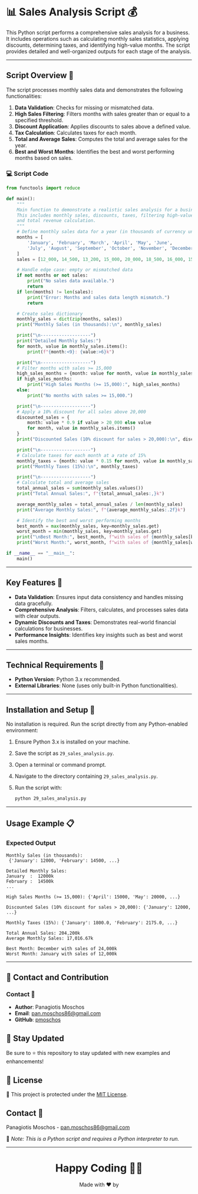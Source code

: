 # 📊 Sales Analysis Script 💰

This Python script performs a comprehensive sales analysis for a business. It includes operations such as calculating monthly sales statistics, applying discounts, determining taxes, and identifying high-value months. The script provides detailed and well-organized outputs for each stage of the analysis.

---

## Script Overview 📘

The script processes monthly sales data and demonstrates the following functionalities:

1. **Data Validation**: Checks for missing or mismatched data.
2. **High Sales Filtering**: Filters months with sales greater than or equal to a specified threshold.
3. **Discount Application**: Applies discounts to sales above a defined value.
4. **Tax Calculation**: Calculates taxes for each month.
5. **Total and Average Sales**: Computes the total and average sales for the year.
6. **Best and Worst Months**: Identifies the best and worst performing months based on sales.

### :computer: Script Code

```python
from functools import reduce

def main():
    """
    Main function to demonstrate a realistic sales analysis for a business.
    This includes monthly sales, discounts, taxes, filtering high-value months,
    and total revenue calculation.
    """
    # Define monthly sales data for a year (in thousands of currency units)
    months = [
        'January', 'February', 'March', 'April', 'May', 'June',
        'July', 'August', 'September', 'October', 'November', 'December'
    ]
    sales = [12_000, 14_500, 13_200, 15_000, 20_000, 18_500, 16_000, 15_500, 14_000, 19_000, 22_500, 24_000]

    # Handle edge case: empty or mismatched data
    if not months or not sales:
        print("No sales data available.")
        return
    if len(months) != len(sales):
        print("Error: Months and sales data length mismatch.")
        return

    # Create sales dictionary
    monthly_sales = dict(zip(months, sales))
    print("Monthly Sales (in thousands):\n", monthly_sales)

    print("\n-------------------")
    print("Detailed Monthly Sales:")
    for month, value in monthly_sales.items():
        print(f"{month:<9}: {value:>6}k")

    print("\n-------------------")
    # Filter months with sales >= 15,000
    high_sales_months = {month: value for month, value in monthly_sales.items() if value >= 15_000}
    if high_sales_months:
        print("High Sales Months (>= 15,000):", high_sales_months)
    else:
        print("No months with sales >= 15,000.")

    print("\n-------------------")
    # Apply a 10% discount for all sales above 20,000
    discounted_sales = {
        month: value * 0.9 if value > 20_000 else value
        for month, value in monthly_sales.items()
    }
    print("Discounted Sales (10% discount for sales > 20,000):\n", discounted_sales)

    print("\n-------------------")
    # Calculate taxes for each month at a rate of 15%
    monthly_taxes = {month: value * 0.15 for month, value in monthly_sales.items()}
    print("Monthly Taxes (15%):\n", monthly_taxes)

    print("\n-------------------")
    # Calculate total and average sales
    total_annual_sales = sum(monthly_sales.values())
    print("Total Annual Sales:", f"{total_annual_sales:,}k")

    average_monthly_sales = total_annual_sales / len(monthly_sales)
    print("Average Monthly Sales:", f"{average_monthly_sales:.2f}k")

    # Identify the best and worst performing months
    best_month = max(monthly_sales, key=monthly_sales.get)
    worst_month = min(monthly_sales, key=monthly_sales.get)
    print("\nBest Month:", best_month, f"with sales of {monthly_sales[best_month]:,}k")
    print("Worst Month:", worst_month, f"with sales of {monthly_sales[worst_month]:,}k")

if __name__ == "__main__":
    main()
```

---

## Key Features 🌟

- **Data Validation**: Ensures input data consistency and handles missing data gracefully.
- **Comprehensive Analysis**: Filters, calculates, and processes sales data with clear outputs.
- **Dynamic Discounts and Taxes**: Demonstrates real-world financial calculations for businesses.
- **Performance Insights**: Identifies key insights such as best and worst sales months.

---

## Technical Requirements 🔧

- **Python Version**: Python 3.x recommended.
- **External Libraries**: None (uses only built-in Python functionalities).

---

## Installation and Setup 🚀

No installation is required. Run the script directly from any Python-enabled environment:

1. Ensure Python 3.x is installed on your machine.
2. Save the script as `29_sales_analysis.py`.
3. Open a terminal or command prompt.
4. Navigate to the directory containing `29_sales_analysis.py`.
5. Run the script with:

   ```bash
   python 29_sales_analysis.py
   ```

---

## Usage Example 📋

### Expected Output

```plaintext
Monthly Sales (in thousands):
 {'January': 12000, 'February': 14500, ...}

Detailed Monthly Sales:
January  :  12000k
February :  14500k
...

High Sales Months (>= 15,000): {'April': 15000, 'May': 20000, ...}

Discounted Sales (10% discount for sales > 20,000): {'January': 12000, ...}

Monthly Taxes (15%): {'January': 1800.0, 'February': 2175.0, ...}

Total Annual Sales: 204,200k
Average Monthly Sales: 17,016.67k

Best Month: December with sales of 24,000k
Worst Month: January with sales of 12,000k
```

---

## 📲 Contact and Contribution

### Contact 📧
- **Author**: Panagiotis Moschos
- **Email**: pan.moschos86@gmail.com
- **GitHub**: [pmoschos](https://github.com/pmoschos)

## 📢 Stay Updated

Be sure to ⭐ this repository to stay updated with new examples and enhancements!

## 📄 License
🔐 This project is protected under the [MIT License](https://mit-license.org/).

## Contact 📧
Panagiotis Moschos - pan.moschos86@gmail.com

🔗 *Note: This is a Python script and requires a Python interpreter to run.*

---
<h1 align=center>Happy Coding 👨‍💻 </h1>

<p align="center">
  Made with ❤️ by 
  <a href="https://www.linkedin.com/in/panagiotis-moschos" target="_blank